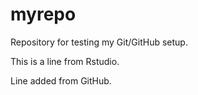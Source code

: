 # myrepo

Repository for testing my Git/GitHub setup.

This is a line from Rstudio.

Line added from GitHub.
